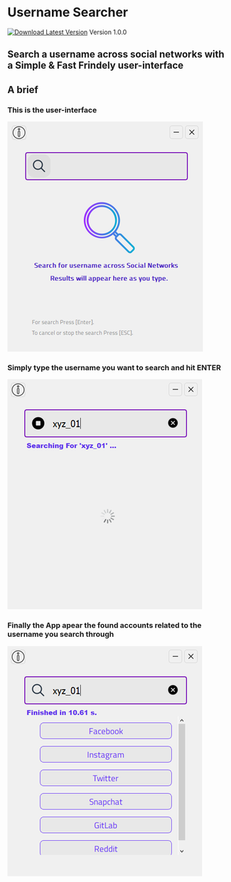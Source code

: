 # Username Searcher
[![Download Latest Version](https://img.shields.io/badge/Download-Latest-brightgreen.svg)](https://github.com/aymenbrahimdjelloul/Username-Searcher/releases/download/v1.0.0-beta/Username-Searcher-0.0.1v.zip) Version 1.0.0
## Search a username across social networks with a Simple & Fast Frindely user-interface

## A brief

### This is the user-interface

![alt text](https://github.com/aymenbrahimdjelloul/Username-Searcher/blob/main/images/username_searcher_pic1.PNG)

### Simply type the username you want to search and hit ENTER

![alt text](https://github.com/aymenbrahimdjelloul/Username-Searcher/blob/main/images/username_searcher_pic2.PNG)

### Finally the App apear the found accounts related to the username you search through

![alt text](https://github.com/aymenbrahimdjelloul/Username-Searcher/blob/main/images/username_searcher_pic3.PNG)

